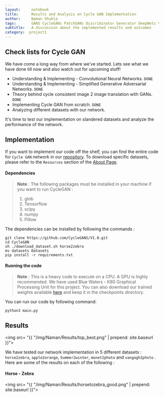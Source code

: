 ```yaml
---
layout:     notebook
title:      Results and Analysis on Cycle GAN Implementation
author:     Naman Shukla
tags:       GANS CycleGANs PatchGANs Discriminator Generator DeepNets Vision
subtitle:   A discussion about the implemented results and outcomes
category:  project1
---
```


## Check lists for Cycle GAN

We have come a long way from where we've started. Lets see what we have done till now and also watch out for upcoming stuff!

- Understanding & Implementing - Convolutional Neural Networks. `DONE`
- Understanding & Implementing - Simplified Generative Adversarial Networks. `DONE`
- Theory behind cycle consistent image 2 image translation with GANs. `DONE`
- Implementing Cycle GAN from scratch. `DONE`
- Analyzing different datasets with our network. 

It's time to test our implementation on slandered datasets and analyze the performance of the network. 



## Implementation

If you want to implement our code off the shelf, you can find the entire code for `Cycle GAN` network in our [repository](https://github.com/CycleGANS/V1.0/tree/master/CycleGAN). To download specific datasets, please refer to the `Resources` section of the [About Page](https://cyclegans.github.io/about/). 

#### Dependencies

> **Note** : The following packages must be installed in your machine if you want to run CycleGAN : 
>
> 1. glob
> 2. Tensorflow
> 3. scipy
> 4. numpy
> 5. Pillow

The dependencies can be installed by following the commands :

```
git clone https://github.com/CycleGANS/V1.0.git
cd CycleGAN
sh ./download_dataset.sh horse2zebra
mv datasets Datasets
pip install -r requirements.txt
```



#### Running the code

> **Note** : This is a heavy code to execute on a CPU. A GPU is highly recommended. We have used Blue Waters - K80 Graphical Processing Unit for this project.  You can also download our trained weights available [here](https://uofi.box.com/s/w3o6gnic0uxrrxgo3ugz2f2vq2dj0gev) and keep it in the checkpoints directory. 

You can run our code by following command:

```
python3 main.py
```



## Results

<img src= "{{ "/img/Naman/Results/top_best.png" | prepend: site.baseurl }}">

We have tested our network implementation in 5 different datasets : `horse2zebra`, `apple2orange`, `Summer2winter`, `monet2photo` and `vangogh2photo` . Here are some of the results on each of the following :



#### Horse - Zebra

<img src= "{{ "/img/Naman/Results/horsetozebra_good.png" | prepend: site.baseurl }}">